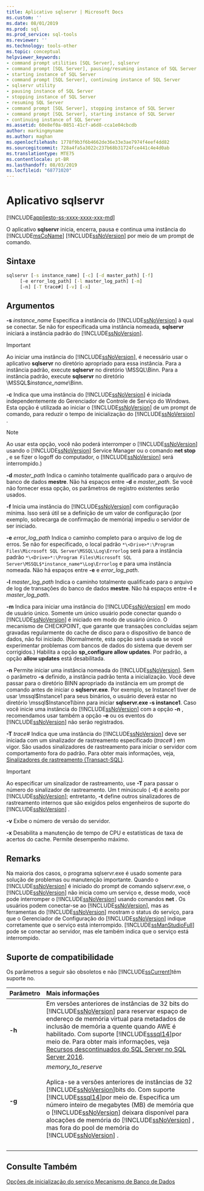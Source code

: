 ```yaml
---
title: Aplicativo sqlservr | Microsoft Docs
ms.custom: ''
ms.date: 08/01/2019
ms.prod: sql
ms.prod_service: sql-tools
ms.reviewer: ''
ms.technology: tools-other
ms.topic: conceptual
helpviewer_keywords:
- command prompt utilities [SQL Server], sqlservr
- command prompt [SQL Server], pausing/resuming instance of SQL Server
- starting instance of SQL Server
- command prompt [SQL Server], continuing instance of SQL Server
- sqlservr utility
- pausing instance of SQL Server
- stopping instance of SQL Server
- resuming SQL Server
- command prompt [SQL Server], stopping instance of SQL Server
- command prompt [SQL Server], starting instance of SQL Server
- continuing instance of SQL Server
ms.assetid: 60e8ef0a-0851-41cf-a6d8-cca1e04cbcdb
author: markingmyname
ms.author: maghan
ms.openlocfilehash: 1778f9b3f6b4662de36e33e3ae7974f4eef4dd82
ms.sourcegitcommit: 728a4fa5a3022c237b68b31724fce441c4e4d0ab
ms.translationtype: MTE75
ms.contentlocale: pt-BR
ms.lasthandoff: 08/03/2019
ms.locfileid: "68771020"
---
```

# <a name="sqlservr-application"></a>Aplicativo sqlservr

[!INCLUDE[appliesto-ss-xxxx-xxxx-xxx-md](../includes/appliesto-ss-xxxx-xxxx-xxx-md.md)]

O aplicativo **sqlservr** inicia, encerra, pausa e continua uma instância do [!INCLUDE[msCoName](../includes/msconame-md.md)] [!INCLUDE[ssNoVersion](../includes/ssnoversion-md.md)] por meio de um prompt de comando.

## <a name="syntax"></a>Sintaxe

```cmd
sqlservr [-s instance_name] [-c] [-d master_path] [-f] 
     [-e error_log_path] [-l master_log_path] [-m]
     [-n] [-T trace#] [-v] [-x]
```

## <a name="arguments"></a>Argumentos

**-s** *instance_name* Especifica a instância do [!INCLUDE[ssNoVersion](../includes/ssnoversion-md.md)] à qual se conectar. Se não for especificada uma instância nomeada, **sqlservr** iniciará a instância padrão do [!INCLUDE[ssNoVersion](../includes/ssnoversion-md.md)].

> [!IMPORTANT]
>Ao iniciar uma instância do [!INCLUDE[ssNoVersion](../includes/ssnoversion-md.md)], é necessário usar o aplicativo **sqlservr** no diretório apropriado para essa instância. Para a instância padrão, execute **sqlservr** no diretório \MSSQL\Binn. Para a instância padrão, execute **sqlservr** no diretório \MSSQL$*instance_name*\Binn.

 **-c** Indica que uma instância do [!INCLUDE[ssNoVersion](../includes/ssnoversion-md.md)] é iniciada independentemente do Gerenciador de Controle de Serviço do Windows. Esta opção é utilizada ao iniciar o [!INCLUDE[ssNoVersion](../includes/ssnoversion-md.md)] de um prompt de comando, para reduzir o tempo de inicialização do [!INCLUDE[ssNoVersion](../includes/ssnoversion-md.md)] .

> [!NOTE]
>Ao usar esta opção, você não poderá interromper o [!INCLUDE[ssNoVersion](../includes/ssnoversion-md.md)] usando o [!INCLUDE[ssNoVersion](../includes/ssnoversion-md.md)] Service Manager ou o comando **net stop** , e se fizer o logoff do computador, o [!INCLUDE[ssNoVersion](../includes/ssnoversion-md.md)] será interrompido.)

**-d** *master_path* Indica o caminho totalmente qualificado para o arquivo de banco de dados **mestre**. Não há espaços entre **-d** e *master_path*. Se você não fornecer essa opção, os parâmetros de registro existentes serão usados.

**-f** Inicia uma instância do [!INCLUDE[ssNoVersion](../includes/ssnoversion-md.md)] com configuração mínima. Isso será útil se a definição de um valor de configuração (por exemplo, sobrecarga de confirmação de memória) impediu o servidor de ser iniciado.

**-e** *error_log_path* Indica o caminho completo para o arquivo de log de erros. Se não for especificado, o local padrão `*\<Drive>*:\Program Files\Microsoft SQL Server\MSSQL\Log\Errorlog` será para a instância padrão `*\<Drive>*:\Program Files\Microsoft SQL Server\MSSQL$*instance_name*\Log\Errorlog` e para uma instância nomeada. Não há espaços entre **-e** e *error_log_path*.

**-l** *master_log_path* Indica o caminho totalmente qualificado para o arquivo de log de transações do banco de dados **mestre**. Não há espaços entre **-l** e *master_log_path*.

**-m** Indica para iniciar uma instância do [!INCLUDE[ssNoVersion](../includes/ssnoversion-md.md)] em modo de usuário único. Somente um único usuário pode conectar quando o [!INCLUDE[ssNoVersion](../includes/ssnoversion-md.md)] é iniciado em modo de usuário único. O mecanismo de CHECKPOINT, que garante que transações concluídas sejam gravadas regularmente do cache de disco para o dispositivo de banco de dados, não foi iniciado. (Normalmente, esta opção será usada se você experimentar problemas com bancos de dados do sistema que devem ser corrigidos.) Habilita a opção **sp_configure allow updates**. Por padrão, a opção **allow updates** está desabilitada.

**-n** Permite iniciar uma instância nomeada do [!INCLUDE[ssNoVersion](../includes/ssnoversion-md.md)]. Sem o parâmetro **-s** definido, a instância padrão tenta a inicialização. Você deve passar para o diretório BINN apropriado da instância em um prompt de comando antes de iniciar o **sqlservr.exe**. Por exemplo, se Instance1 tiver de usar \mssql$Instance1 para seus binários, o usuário deverá estar no diretório \mssql$Instance1\binn para iniciar **sqlservr.exe -s instance1**. Caso você inicie uma instância do [!INCLUDE[ssNoVersion](../includes/ssnoversion-md.md)] com a opção **-n** , recomendamos usar também a opção **-e** ou os eventos do [!INCLUDE[ssNoVersion](../includes/ssnoversion-md.md)] não serão registrados.

**-T** *trace#* Indica que uma instância do [!INCLUDE[ssNoVersion](../includes/ssnoversion-md.md)] deve ser iniciada com um sinalizador de rastreamento especificado (*trace#* ) em vigor. São usados sinalizadores de rastreamento para iniciar o servidor com comportamento fora do padrão. Para obter mais informações, veja, [Sinalizadores de rastreamento &#40;Transact-SQL&#41;](../t-sql/database-console-commands/dbcc-traceon-trace-flags-transact-sql.md).

>[!IMPORTANT]
>Ao especificar um sinalizador de rastreamento, use **-T** para passar o número do sinalizador de rastreamento. Um t minúsculo ( **-t**) é aceito por [!INCLUDE[ssNoVersion](../includes/ssnoversion-md.md)]; entretanto, **-t** define outros sinalizadores de rastreamento internos que são exigidos pelos engenheiros de suporte do [!INCLUDE[ssNoVersion](../includes/ssnoversion-md.md)] .

**-v** Exibe o número de versão do servidor.

**-x** Desabilita a manutenção de tempo de CPU e estatísticas de taxa de acertos do cache. Permite desempenho máximo.

## <a name="remarks"></a>Remarks
Na maioria dos casos, o programa sqlservr.exe é usado somente para solução de problemas ou manutenção importante. Quando o [!INCLUDE[ssNoVersion](../includes/ssnoversion-md.md)] é iniciado do prompt de comando sqlservr.exe, o [!INCLUDE[ssNoVersion](../includes/ssnoversion-md.md)] não inicia como um serviço e, desse modo, você pode interromper o [!INCLUDE[ssNoVersion](../includes/ssnoversion-md.md)] usando comandos **net** . Os usuários podem conectar-se ao [!INCLUDE[ssNoVersion](../includes/ssnoversion-md.md)], mas as ferramentas do [!INCLUDE[ssNoVersion](../includes/ssnoversion-md.md)] mostram o status do serviço, para que o Gerenciador de Configuração do [!INCLUDE[ssNoVersion](../includes/ssnoversion-md.md)] indique corretamente que o serviço está interrompido. [!INCLUDE[ssManStudioFull](../includes/ssmanstudiofull-md.md)] pode se conectar ao servidor, mas ele também indica que o serviço está interrompido.

## <a name="compatibility-support"></a>Suporte de compatibilidade
Os parâmetros a seguir são obsoletos e não [!INCLUDE[ssCurrent](../includes/sscurrent-md.md)]têm suporte no.

|Parâmetro | Mais informações|
|:-----|:-----|
|**-h** | Em versões anteriores de instâncias de 32 bits do [!INCLUDE[ssNoVersion](../includes/ssnoversion-md.md)] para reservar espaço de endereço de memória virtual para metadados de inclusão de memória a quente quando AWE é habilitado. Com suporte [!INCLUDE[sssql14](../includes/sssql14-md.md)]por meio de. Para obter mais informações, veja [Recursos descontinuados do SQL Server no SQL Server 2016](https://msdn.microsoft.com/library/0678bfbc-5d3f-44f4-89c0-13e8e52404da).|
|**-g** | *memory_to_reserve*<br/><br>Aplica-se a versões anteriores de instâncias de 32 [!INCLUDE[ssNoVersion](../includes/ssnoversion-md.md)]bits do. Com suporte [!INCLUDE[sssql14](../includes/sssql14-md.md)]por meio de. Especifica um número inteiro de megabytes (MB) de memória que o [!INCLUDE[ssNoVersion](../includes/ssnoversion-md.md)] deixara disponível para alocações de memória do [!INCLUDE[ssNoVersion](../includes/ssnoversion-md.md)] , mas fora do pool de memória do [!INCLUDE[ssNoVersion](../includes/ssnoversion-md.md)] .|
| &nbsp; | &nbsp; |

## <a name="see-also"></a>Consulte Também
 [Opções de inicialização do serviço Mecanismo de Banco de Dados](../database-engine/configure-windows/database-engine-service-startup-options.md)
